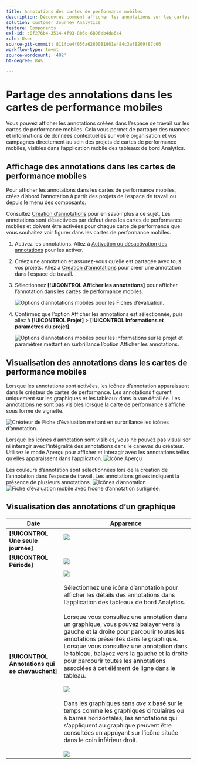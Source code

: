 ```yaml
---
title: Annotations des cartes de performance mobiles
description: Découvrez comment afficher les annotations sur les cartes de performance mobiles.
solution: Customer Journey Analytics
feature: Components
exl-id: c0f276b4-3514-4f93-8b6c-6896eb4da6e4
role: User
source-git-commit: 811fce4f056a6280081901e484c3af8209f87c06
workflow-type: tm+mt
source-wordcount: '402'
ht-degree: 84%

---
```



# Partage des annotations dans les cartes de performance mobiles

Vous pouvez afficher les annotations créées dans l’espace de travail sur les cartes de performance mobiles. Cela vous permet de partager des nuances et informations de données contextuelles sur votre organisation et vos campagnes directement au sein des projets de cartes de performance mobiles, visibles dans l’application mobile des tableaux de bord Analytics.

## Affichage des annotations dans les cartes de performance mobiles

Pour afficher les annotations dans les cartes de performance mobiles, créez d’abord l’annotation à partir des projets de l’espace de travail ou depuis le menu des composants.

Consultez [Création d’annotations](create-annotations.md) pour en savoir plus à ce sujet. Les annotations sont désactivées par défaut dans les cartes de performance mobiles et doivent être activées pour chaque carte de performance que vous souhaitez voir figurer dans les cartes de performance mobiles.

1. Activez les annotations. Allez à [Activation ou désactivation des annotations](overview.md#annotations-on-off) pour les activer.

1. Créez une annotation et assurez-vous qu’elle est partagée avec tous vos projets. Allez à [Création d’annotations](create-annotations.md) pour créer une annotation dans l’espace de travail.

1. Sélectionnez **[!UICONTROL Afficher les annotations]** pour afficher l’annotation dans les cartes de performance mobiles.

   ![Options d’annotations mobiles pour les Fiches d’évaluation.](assets/show-annotations.png)

1. Confirmez que l’option Afficher les annotations est sélectionnée, puis allez à **[!UICONTROL Projet]** > **[!UICONTROL Informations et paramètres du projet]**.

   ![Options d’annotations mobiles pour les informations sur le projet et paramètres mettant en surbrillance l’option Afficher les annotations.](assets/project-info-settings.png)

## Visualisation des annotations dans les cartes de performance mobiles

Lorsque les annotations sont activées, les icônes d’annotation apparaissent dans le créateur de cartes de performance. Les annotations figurent uniquement sur les graphiques et les tableaux dans la vue détaillée. Les annotations ne sont pas visibles lorsque la carte de performance s’affiche sous forme de vignette.

![Créateur de Fiche d’évaluation mettant en surbrillance les icônes d’annotation.](assets/view-annotations.png)

Lorsque les icônes d’annotation sont visibles, vous ne pouvez pas visualiser ni interagir avec l’intégralité des annotations dans le canevas du créateur. Utilisez le mode Aperçu pour afficher et interagir avec les annotations telles qu’elles apparaissent dans l’application. ![Icône Aperçu](assets/preview-icon.png)

Les couleurs d’annotation sont sélectionnées lors de la création de l’annotation dans l’espace de travail. Les annotations grises indiquent la présence de plusieurs annotations. ![Icônes d’annotation](assets/gray-annotations1.png) ![Fiche d’évaluation mobile avec l’icône d’annotation surlignée.](assets/gray-annotations2.png)

## Visualisation des annotations d’un graphique

| Date | Apparence |
| --- | --- |
| **[!UICONTROL Une seule journée]** | ![](assets/single-day-mobile-annotations.png)<br></br> |
| **[!UICONTROL Période]** | ![](assets/date-range.png) |
| **[!UICONTROL Annotations qui se chevauchent]** | ![](assets/overlapping-annotations.png)<br></br>Sélectionnez une icône d’annotation pour afficher les détails des annotations dans l’application des tableaux de bord Analytics. <br></br>Lorsque vous consultez une annotation dans un graphique, vous pouvez balayer vers la gauche et la droite pour parcourir toutes les annotations présentes dans le graphique. Lorsque vous consultez une annotation dans le tableau, balayez vers la gauche et la droite pour parcourir toutes les annotations associées à cet élément de ligne dans le tableau. <br></br>![](assets/swipe-multiple-annotations.png) <br></br>Dans les graphiques sans *axe x* basé sur le temps comme les graphiques circulaires ou à barres horizontales, les annotations qui s’appliquent au graphique peuvent être consultées en appuyant sur l’icône située dans le coin inférieur droit.<br></br> ![](assets/charts-without-timebase.png) |
